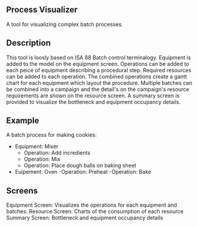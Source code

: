 ## Process Visualizer

A tool for visualizing complex batch processes. 


## Description
This tool is loosly based on ISA 88 Batch control terminalogy. Equipment is added to the model on the equipment screen. Operations can be added to each peice of equipment describing a procedural step. Required resources can be added to each operation. The combined operations create a gantt chart for each equipment which layout the procedure. Multiple batches can be combined into a  campaign and the detail's on the campaign's resource requirements are shown on the resource screen. A summary screen is provided to visualize the bottleneck and equipment occupancy details. 

## Example
A batch process for making cookies:
- Equipment: Mixer
    - Operation: Add incredients
    - Operation: Mix
    - Operation: Place dough balls on baking sheet
 - Euipement: Oven
    -Operation: Preheat
    -Operation: Bake
    

## Screens

Equipment Screen: Visualizes the operations for each equipment and batches. 
Resource Screen: Charts of the consumption of each resource
Summary Screen: Bottleneck and equipment occupancy details
